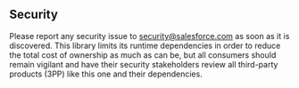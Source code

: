 ## Security

Please report any security issue to
[security@salesforce.com](mailto:security@salesforce.com) as soon as it is
discovered. This library limits its runtime dependencies in order to reduce the
total cost of ownership as much as can be, but all consumers should remain
vigilant and have their security stakeholders review all third-party products
(3PP) like this one and their dependencies.
